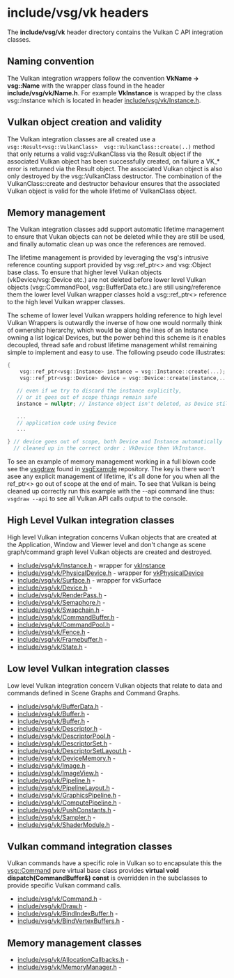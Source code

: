 # include/vsg/vk headers
The **include/vsg/vk** header directory contains the Vulkan C API integration classes.

## Naming convention
The Vulkan integration wrappers follow the convention **VkName -> vsg::Name** with the wrapper class found in the header **include/vsg/vk/Name.h**. For example **VkInstance** is wrapped by the class vsg::Instance which is located in header [include/vsg/vk/Instance.h](Instance.h).

## Vulkan object creation and validity
The Vulkan integration classes are all created use a ```vsg::Result<vsg::VulkanClass>  vsg::VulkanClass::create(..)``` method that only returns a valid vsg::VulkanClass via the Result object if the associated Vulkan object has been successfully created, on failure a VK_* error is returned via the Result object. The associated Vulkan object is also only destroyed by the vsg::VulkanClass destructor.  The combination of the VulkanClass::create and destructor behaviour ensures that the associated Vulkan object is valid for the whole lifetime of VulkanClass object.

## Memory management
The Vulkan integration classes add support automatic lifetime management to ensure that Vukan objects can not be deleted while they are still be used, and finally automatic clean up was once the references are removed.

The lifetime management is provided by leveraging the vsg's intrusive reference counting support provided by vsg::ref_ptr<> and vsg::Object base class. To ensure that higher level Vulkan objects (vkDevice/vsg::Device etc.) are not deleted before lower level Vulkan objects (vsg::CommandPool, vsg::BufferData etc.) are still using/reference them the lower level Vulkan wrapper classes hold a vsg::ref_ptr<> reference to the high level Vulkan wrapper classes.

The scheme of lower level Vulkan wrappers holding reference to high level Vulkan Wrappers is outwardly the inverse of how one would normally think of ownership hierarchy, which would be along the lines of an Instance owning a list logical Devices, but the power behind this scheme is it enables decoupled, thread safe and robust lifetime management whilst remaining simple to implement and easy to use. The following pseudo code illustrates:

```c++
{
    vsg::ref_ptr<vsg::Instance> instance = vsg::Instance::create(...);
    vsg::ref_ptr<vsg::Device> device = vsg::Device::create(instance,...); // device holds a ref_ptr<> to instance

   // even if we try to discard the instance explicitly,
   // or it goes out of scope things remain safe
   instance = nullptr; // Instance object isn't deleted, as Device still needs it

   ...
   // application code using Device
   ...

} // device goes out of scope, both Device and Instance automatically
  // cleaned up in the correct order : VkDevice then VkInstance.
```

To see an example of memory management working in a full blown code see the [vsgdraw](https://github.com/vsg-dev/vsgExamples/tree/master/examples_osg2vsg/vsgdraw) found in [vsgExample](https://github.com/vsg-dev/vsgExamples) repository. The key is there won't asee any explicit management of lifetime, it's all done for you when all the ref_ptr<> go out of scope at the end of main. To see that Vulkan is being cleaned up correctly run this example with the --api command line thus: ```vsgdraw --api``` to see all Vulkan API calls output to the console.

## High Level Vulkan integration classes

High level Vulkan integration concerns Vulkan objects that are created at the Application, Window and Viewer level and don't change as scene graph/command graph level Vulkan objects are created and destroyed.

* [include/vsg/vk/Instance.h](Instance.h) - wrapper for [vkInstance](https://www.khronos.org/registry/vulkan/specs/1.1-extensions/man/html/VkInstance.html)
* [include/vsg/vk/PhysicalDevice.h](PhysicalDevice.h) - wrapper for [vkPhysicalDevice](https://www.khronos.org/registry/vulkan/specs/1.1-extensions/man/html/VkPhysicalDevice.html)
* [include/vsg/vk/Surface.h](Surface.h) - wrapper for vkSurface
* [include/vsg/vk/Device.h](Device.h) -
* [include/vsg/vk/RenderPass.h](RenderPass.h) -
* [include/vsg/vk/Semaphore.h](Semaphore.h) -
* [include/vsg/vk/Swapchain.h](Swapchain.h) -
* [include/vsg/vk/CommandBuffer.h](CommandBuffer.h) -
* [include/vsg/vk/CommandPool.h](CommandPool.h) -
* [include/vsg/vk/Fence.h](Fence.h) -
* [include/vsg/vk/Framebuffer.h](Framebuffer.h) -
* [include/vsg/vk/State.h](State.h) -

## Low level Vulkan integration classes

Low level Vulkan integration concern Vulkan objects that relate to data and commands defined in Scene Graphs and Command Graphs.

* [include/vsg/vk/BufferData.h](BufferData.h) -
* [include/vsg/vk/Buffer.h](Buffer.h) -
* [include/vsg/vk/Buffer.h](Buffer.h) -
* [include/vsg/vk/Descriptor.h](Descriptor.h) -
* [include/vsg/vk/DescriptorPool.h](DescriptorPool.h) -
* [include/vsg/vk/DescriptorSet.h](DescriptorSet.h) -
* [include/vsg/vk/DescriptorSetLayout.h](DescriptorSetLayout.h) -
* [include/vsg/vk/DeviceMemory.h](DeviceMemory.h) -
* [include/vsg/vk/Image.h](Image.h) -
* [include/vsg/vk/ImageView.h](ImageView.h) -
* [include/vsg/vk/Pipeline.h](Pipeline.h) -
* [include/vsg/vk/PipelineLayout.h](PipelineLayout.h) -
* [include/vsg/vk/GraphicsPipeline.h](GraphicsPipeline.h) -
* [include/vsg/vk/ComputePipeline.h](ComputePipeline.h) -
* [include/vsg/vk/PushConstants.h](PushConstants.h) -
* [include/vsg/vk/Sampler.h](Sampler.h) -
* [include/vsg/vk/ShaderModule.h](ShaderModule.h) -

## Vulkan command integration classes

Vulkan commands have a specific role in Vulkan so to encapsulate this the [vsg::Command](Commnd.h) pure virtual base class provides **virtual void dispatch(CommandBuffer&) const** is overridden in the subclasses to provide specific Vulkan command calls.

* [include/vsg/vk/Command.h](Command.h) -
* [include/vsg/vk/Draw.h](Draw.h) -
* [include/vsg/vk/BindIndexBuffer.h](BindIndexBuffer.h) -
* [include/vsg/vk/BindVertexBuffers.h](BindVertexBuffers.h) -

## Memory management classes

* [include/vsg/vk/AllocationCallbacks.h](AllocationCallbacks.h) -
* [include/vsg/vk/MemoryManager.h](MemoryManager.h) -
